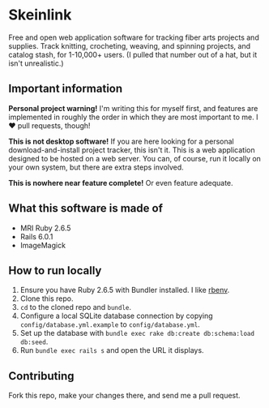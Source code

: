 # Skeinlink

Free and open web application software for tracking fiber arts projects and supplies. Track knitting, crocheting, weaving, and spinning projects, and catalog stash, for 1-10,000+ users. (I pulled that number out of a hat, but it isn't unrealistic.)

## Important information

**Personal project warning!** I'm writing this for myself first, and features are implemented in
roughly the order in which they are most important to me. I ❤️ pull requests, though!

**This is not desktop software!** If you are here looking for a personal download-and-install project
tracker, this isn't it. This is a web application designed to be hosted on a web server. You can, of
course, run it locally on your own system, but there are extra steps involved.

**This is nowhere near feature complete!** Or even feature adequate.

## What this software is made of

* MRI Ruby 2.6.5
* Rails 6.0.1
* ImageMagick

## How to run locally

1. Ensure you have Ruby 2.6.5 with Bundler installed. I like [rbenv](https://github.com/rbenv/rbenv).
2. Clone this repo.
3. `cd` to the cloned repo and `bundle`.
4. Configure a local SQLite database connection by copying `config/database.yml.example` to `config/database.yml`.
5. Set up the database with `bundle exec rake db:create db:schema:load db:seed`.
6. Run `bundle exec rails s` and open the URL it displays.

## Contributing

Fork this repo, make your changes there, and send me a pull request.
